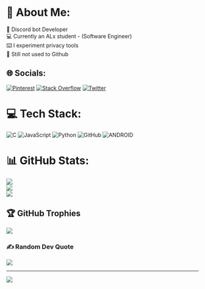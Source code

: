 # 💫 About Me:
🤖 Discord bot Developer<br>💻 Currently an ALx student - (Software Engineer)<br>⌨️ I experiment privacy tools<br>🌱 Still not used to Github


## 🌐 Socials:
[![Pinterest](https://img.shields.io/badge/Pinterest-%23E60023.svg?logo=Pinterest&logoColor=white)](https://pinterest.com/justapiano) [![Stack Overflow](https://img.shields.io/badge/-Stackoverflow-FE7A16?logo=stack-overflow&logoColor=white)](https://stackoverflow.com/users/13734350) [![Twitter](https://img.shields.io/badge/Twitter-%231DA1F2.svg?logo=Twitter&logoColor=white)](https://twitter.com/elden_child) 

# 💻 Tech Stack:
![C](https://img.shields.io/badge/c-%2300599C.svg?style=for-the-badge&logo=c&logoColor=white) ![JavaScript](https://img.shields.io/badge/javascript-%23323330.svg?style=for-the-badge&logo=javascript&logoColor=%23F7DF1E) ![Python](https://img.shields.io/badge/python-3670A0?style=for-the-badge&logo=python&logoColor=ffdd54) ![GitHub](https://img.shields.io/badge/GitHub-%23121011.svg?style=for-the-badge&logo=github&logoColor=white) ![ANDROID](https://img.shields.io/badge/android-%2320232a.svg?style=for-the-badge&logo=android&logoColor=%a4c639)
# 📊 GitHub Stats:
![](https://github-readme-stats.vercel.app/api?username=qEDEN&theme=gruvbox&hide_border=false&include_all_commits=true&count_private=true)<br/>
![](https://github-readme-streak-stats.herokuapp.com/?user=qEDEN&theme=gruvbox&hide_border=false)<br/>
![](https://github-readme-stats.vercel.app/api/top-langs/?username=qEDEN&theme=gruvbox&hide_border=false&include_all_commits=true&count_private=true&layout=compact)

## 🏆 GitHub Trophies
![](https://github-profile-trophy.vercel.app/?username=qEDEN&theme=onedark&no-frame=false&no-bg=true&margin-w=4)

### ✍️ Random Dev Quote
![](https://quotes-github-readme.vercel.app/api?type=horizontal&theme=gruvbox)

---
[![](https://visitcount.itsvg.in/api?id=qEDEN&icon=0&color=0)](https://visitcount.itsvg.in)

<!-- Proudly created with GPRM ( https://gprm.itsvg.in ) -->
